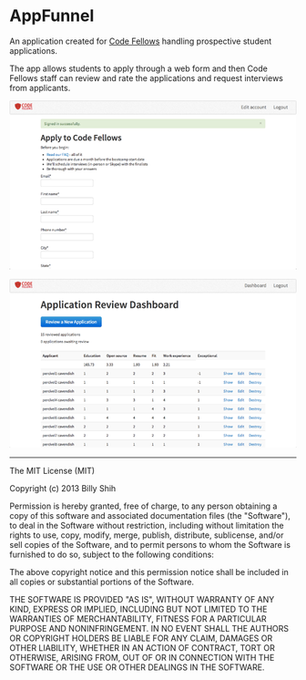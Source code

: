 # AppFunnel
An application created for [Code Fellows](http://www.codefellows.org) handling prospective student applications.

The app allows students to apply through a web form and then Code Fellows staff can review and rate the applications and request interviews from applicants.

![Application Form](application_form.png)

![Application Review](application_review.png)

---

The MIT License (MIT)

Copyright (c) 2013 Billy Shih

Permission is hereby granted, free of charge, to any person obtaining a copy
of this software and associated documentation files (the "Software"), to deal
in the Software without restriction, including without limitation the rights
to use, copy, modify, merge, publish, distribute, sublicense, and/or sell
copies of the Software, and to permit persons to whom the Software is
furnished to do so, subject to the following conditions:

The above copyright notice and this permission notice shall be included in
all copies or substantial portions of the Software.

THE SOFTWARE IS PROVIDED "AS IS", WITHOUT WARRANTY OF ANY KIND, EXPRESS OR
IMPLIED, INCLUDING BUT NOT LIMITED TO THE WARRANTIES OF MERCHANTABILITY,
FITNESS FOR A PARTICULAR PURPOSE AND NONINFRINGEMENT. IN NO EVENT SHALL THE
AUTHORS OR COPYRIGHT HOLDERS BE LIABLE FOR ANY CLAIM, DAMAGES OR OTHER
LIABILITY, WHETHER IN AN ACTION OF CONTRACT, TORT OR OTHERWISE, ARISING FROM,
OUT OF OR IN CONNECTION WITH THE SOFTWARE OR THE USE OR OTHER DEALINGS IN
THE SOFTWARE.
